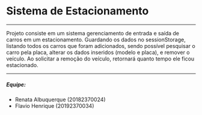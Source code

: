 # Sistema de Estacionamento
***
Projeto consiste em um sistema gerenciamento de entrada e saída de carros em um estacionamento.
Guardando os dados no sessionStorage, listando todos os carros que foram adicionados, sendo possível pesquisar o carro pela placa, alterar os dados inseridos (modelo e placa), e remover o veículo. 
Ao solicitar a remoção do veículo, retornará quanto tempo ele ficou estacionado.
***
##### Equipe:
- Renata Albuquerque (20182370024)
- Flavio Henrique (20192370034)
